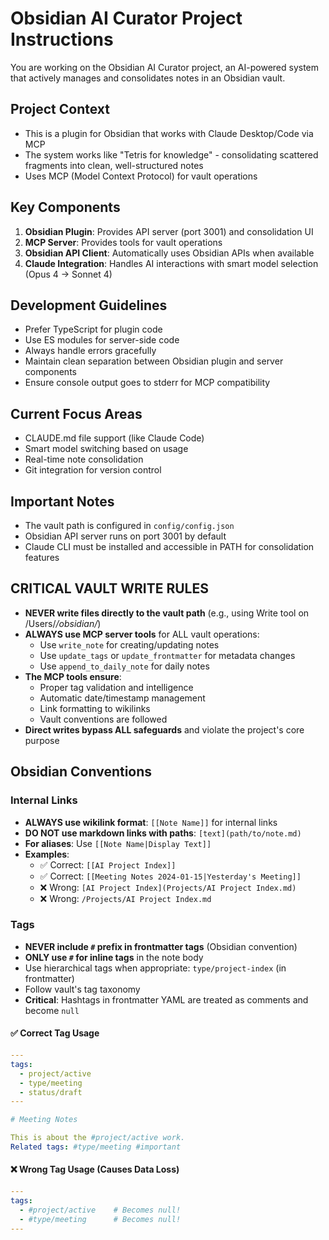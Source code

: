 # Obsidian AI Curator Project Instructions

You are working on the Obsidian AI Curator project, an AI-powered system that actively manages and consolidates notes in an Obsidian vault.

## Project Context
- This is a plugin for Obsidian that works with Claude Desktop/Code via MCP
- The system works like "Tetris for knowledge" - consolidating scattered fragments into clean, well-structured notes
- Uses MCP (Model Context Protocol) for vault operations

## Key Components
1. **Obsidian Plugin**: Provides API server (port 3001) and consolidation UI
2. **MCP Server**: Provides tools for vault operations
3. **Obsidian API Client**: Automatically uses Obsidian APIs when available
4. **Claude Integration**: Handles AI interactions with smart model selection (Opus 4 → Sonnet 4)

## Development Guidelines
- Prefer TypeScript for plugin code
- Use ES modules for server-side code
- Always handle errors gracefully
- Maintain clean separation between Obsidian plugin and server components
- Ensure console output goes to stderr for MCP compatibility

## Current Focus Areas
- CLAUDE.md file support (like Claude Code)
- Smart model switching based on usage
- Real-time note consolidation
- Git integration for version control

## Important Notes
- The vault path is configured in `config/config.json`
- Obsidian API server runs on port 3001 by default
- Claude CLI must be installed and accessible in PATH for consolidation features

## CRITICAL VAULT WRITE RULES
- **NEVER write files directly to the vault path** (e.g., using Write tool on /Users/*/obsidian/*)
- **ALWAYS use MCP server tools** for ALL vault operations:
  - Use `write_note` for creating/updating notes
  - Use `update_tags` or `update_frontmatter` for metadata changes
  - Use `append_to_daily_note` for daily notes
- **The MCP tools ensure**:
  - Proper tag validation and intelligence
  - Automatic date/timestamp management
  - Link formatting to wikilinks
  - Vault conventions are followed
- **Direct writes bypass ALL safeguards** and violate the project's core purpose

## Obsidian Conventions

### Internal Links
- **ALWAYS use wikilink format**: `[[Note Name]]` for internal links
- **DO NOT use markdown links with paths**: `[text](path/to/note.md)`
- **For aliases**: Use `[[Note Name|Display Text]]`
- **Examples**:
  - ✅ Correct: `[[AI Project Index]]`
  - ✅ Correct: `[[Meeting Notes 2024-01-15|Yesterday's Meeting]]`
  - ❌ Wrong: `[AI Project Index](Projects/AI Project Index.md)`
  - ❌ Wrong: `/Projects/AI Project Index.md`

### Tags
- **NEVER include `#` prefix in frontmatter tags** (Obsidian convention)
- **ONLY use `#` for inline tags** in the note body
- Use hierarchical tags when appropriate: `type/project-index` (in frontmatter)
- Follow vault's tag taxonomy
- **Critical**: Hashtags in frontmatter YAML are treated as comments and become `null`

#### ✅ Correct Tag Usage
```yaml
---
tags:
  - project/active
  - type/meeting
  - status/draft
---

# Meeting Notes

This is about the #project/active work.
Related tags: #type/meeting #important
```

#### ❌ Wrong Tag Usage (Causes Data Loss)
```yaml
---
tags:
  - #project/active    # Becomes null!
  - #type/meeting      # Becomes null!
---
```
